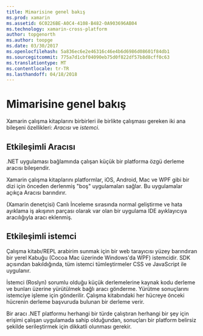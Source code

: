 ```yaml
---
title: Mimarisine genel bakış
ms.prod: xamarin
ms.assetid: 6C0226BE-A0C4-4108-B482-0A903696AB04
ms.technology: xamarin-cross-platform
author: topgenorth
ms.author: toopge
ms.date: 03/30/2017
ms.openlocfilehash: 5a836ec6e2e46316c46e4b6d6986d08601f84db1
ms.sourcegitcommit: 775a7d1cbf04090eb75d0f822df57b8d8cff0c63
ms.translationtype: MT
ms.contentlocale: tr-TR
ms.lasthandoff: 04/18/2018
---
```

# <a name="architecture-overview"></a>Mimarisine genel bakış

Xamarin çalışma kitaplarını birbirleri ile birlikte çalışması gereken iki ana bileşeni özellikleri: _Aracısı_ ve _istemci_.

## <a name="interactive-agent"></a>Etkileşimli Aracısı

.NET uygulaması bağlamında çalışan küçük bir platforma özgü derleme aracısı bileşendir.

Xamarin çalışma kitaplarını platformlar, iOS, Android, Mac ve WPF gibi bir dizi için önceden derlenmiş "boş" uygulamaları sağlar. Bu uygulamalar açıkça Aracısı barındırır.

(Xamarin denetçisi) Canlı İnceleme sırasında normal geliştirme ve hata ayıklama iş akışının parçası olarak var olan bir uygulama IDE ayıklayıcıya aracılığıyla aracı eklenmiş.

## <a name="interactive-client"></a>Etkileşimli istemci

Çalışma kitabı/REPL arabirim sunmak için bir web tarayıcısı yüzey barındıran bir yerel Kabuğu (Cocoa Mac üzerinde Windows'da WPF) istemcidir. SDK açısından bakıldığında, tüm istemci tümleştirmeler CSS ve JavaScript ile uygulanır.

İstemci (Roslyn) sorumlu olduğu küçük derlemelerine kaynak kodu derleme ve bunları üzerine yürütülmek bağlı aracı gönderme. Yürütme sonuçlarını istemciye işleme için gönderilir. Çalışma kitabındaki her hücreye önceki hücrenin derleme başvuruda bulunan bir derleme verir.

Bir aracı .NET platformu herhangi bir türde çalıştıran herhangi bir şey için erişimi çalışan uygulamada sahip olduğundan, sonuçları bir platform belirsiz şekilde serileştirmek için dikkatli olunması gerekir.
